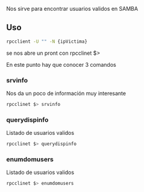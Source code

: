 Nos sirve para encontrar usuarios validos en SAMBA

## Uso
```sh fold:"rpcclient enumeracion de usuarios"
rpcclient -U "" -N {ipVictima}
```

se nos abre un pront con rpcclinet $>

En este punto hay que conocer 3 comandos

### srvinfo

Nos da un poco de información muy interesante
```sh fold:"srvinfo"
rpcclinet $> srvinfo
```

### querydispinfo

Listado de usuarios validos

```sh fold:"querydispinfo"
rpcclinet $> querydispinfo
```

### enumdomusers

Listado de usuarios validos
```sh fold:"enumdomusers"
rpcclinet $> enumdomusers
```